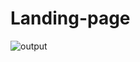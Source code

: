 # Landing-page
![output](https://user-images.githubusercontent.com/40181843/77837882-f69b7f00-718b-11ea-8e90-ee8e8e3e8d65.png)



